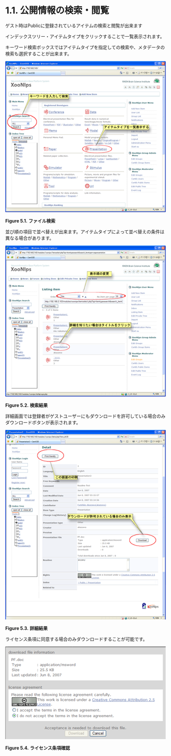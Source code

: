 # 1.1. 公開情報の検索・閲覧

ゲスト時はPublicに登録されているアイテムの検索と閲覧が出来ます

インデックスツリー・アイテムタイプをクリックすることで一覧表示されます。

キーワード検索ボックスではアイテムタイプを指定しての検索や、メタデータの検索も選択することが出来ます。

![Home page](../../../.gitbook/assets/xoonips-operate1%20%281%29.png)

**Figure 5.1.**  **ファイル検索**

 並び順の項目で並べ替えが出来ます。アイテムタイプによって並べ替えの条件は異なる場合があります。

![&quot;Listing item&quot; \(search result\)](../../../.gitbook/assets/xoonips-operate2.png)

**Figure 5.2.**  **検索結果**

 詳細画面では登録者がゲストユーザーにもダウンロードを許可している場合のみダウンロードボタンが表示されます。

![&quot;Detail&quot;](../../../.gitbook/assets/xoonips-operate3%20%281%29.png)

**Figure 5.3.**  **詳細結果**

 ライセンス条項に同意する場合のみダウンロードすることが可能です。

![&quot;License agreement&quot;](../../../.gitbook/assets/xoonips-operate4%20%281%29.png)

**Figure 5.4.**  **ライセンス条項確認**

